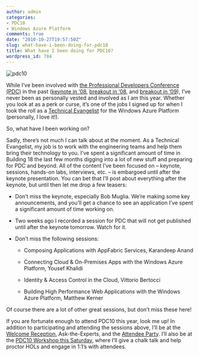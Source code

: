 ```yaml
---
author: admin
categories:
- PDC10
- Windows Azure Platform
comments: true
date: "2010-10-27T19:57:50Z"
slug: what-have-i-been-doing-for-pdc10
title: What have I been doing for PDC10?
wordpress_id: 784
---
```


![pdc10](https://wadewegner.blob.core.windows.net/wordpress/2010/10/image.png)

While I’ve been involved with [the Professional Developers Conference (PDC)](http://www.microsoftpdc.com/) in the past ([keynote in ‘08](http://channel9.msdn.com/Blogs/pdc2008/KYN01), [breakout in ‘08](http://channel9.msdn.com/blogs/pdc2008/bb59), and [breakout in ‘09](http://www.microsoftpdc.com/2009/SVC22)), I’ve never been as personally vested and involved as I am this year. Whether you look at as a perk or curse, it’s one of the jobs I signed up for when I took the roll as a [Technical Evangelist](http://www.wadewegner.com/2010/05/new-role-technical-evangelist-for-azure-appfabric/) for the Windows Azure Platform (personally, I love it!).

 

So, what have I been working on?

 

Sadly, there’s not much I can talk about at the moment. As a Technical Evangelist, my job is to work with the engineering teams and help them bring their technology to you. I’ve spent a significant amount of time in Building 18 the last few months digging into a lot of new stuff and preparing for PDC and beyond. All of the content I’ve been focused on – keynote, sessions, hands-on labs, interviews, etc. – is embargoed until after the keynote presentation. You can bet that I’ll post about everything after the keynote, but until then let me drop a few teasers:

 

  
  * Don’t miss the keynote, especially Bob Muglia. We’re making some key announcements, and you’ll get a chance to see an application I’ve spent a significant amount of time working on. 
   
  * Two weeks ago I recorded a session for PDC that will not get published until after the keynote tomorrow. Watch for it. 
   
  * Don’t miss the following sessions:        
            
    * Composing Applications with AppFabric Services, Karandeep Anand 
       
    * Connecting Cloud & On-Premises Apps with the Windows Azure Platform, Yousef Khalidi 
       
    * Identity & Access Control in the Cloud, Vittorio Bertocci 
       
    * Building High Performance Web Applications with the Windows Azure Platform, Matthew Kerner 
       
 

Of course there are a lot of other great sessions, but don’t miss these here!

 

If you are fortunate enough to attend PDC10 this year, look me up! In addition to participating and attending the sessions above, I’ll be at the [Welcome Reception](http://www.microsoftpdc.com/WhatsHappening/Welcome-Reception-on-Oct-27--Shop-the-Company-Store), Ask-the-Experts, and the [Attendee Party](http://www.microsoftpdc.com/WhatsHappening/Party-with-PDC-at-Lucky-Strike-Oct-28). I’ll also be at the [PDC10 Workshop this Saturday](http://www.microsoftpdc.com/WhatsHappening/Announcing-the-PDC10-Workshop-Register-Now), where I’ll give a chalk talk and help proctor HOLs and engage in 1:1’s with attendees.
